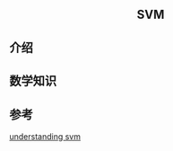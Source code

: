 ## <p align='center'>SVM</p>

## 介绍

## 数学知识

## 参考

[understanding svm](https://shuzhanfan.github.io/2018/05/understanding-mathematics-behind-support-vector-machines/)

